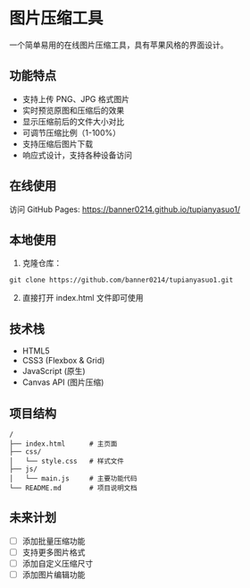# 图片压缩工具

一个简单易用的在线图片压缩工具，具有苹果风格的界面设计。

## 功能特点

- 支持上传 PNG、JPG 格式图片
- 实时预览原图和压缩后的效果
- 显示压缩前后的文件大小对比
- 可调节压缩比例（1-100%）
- 支持压缩后图片下载
- 响应式设计，支持各种设备访问

## 在线使用

访问 GitHub Pages: https://banner0214.github.io/tupianyasuo1/

## 本地使用

1. 克隆仓库：
```
git clone https://github.com/banner0214/tupianyasuo1.git
```

2. 直接打开 index.html 文件即可使用

## 技术栈

- HTML5
- CSS3 (Flexbox & Grid)
- JavaScript (原生)
- Canvas API (图片压缩)

## 项目结构

```
/
├── index.html      # 主页面
├── css/
│   └── style.css   # 样式文件
├── js/
│   └── main.js     # 主要功能代码
└── README.md       # 项目说明文档
```

## 未来计划

- [ ] 添加批量压缩功能
- [ ] 支持更多图片格式
- [ ] 添加自定义压缩尺寸
- [ ] 添加图片编辑功能